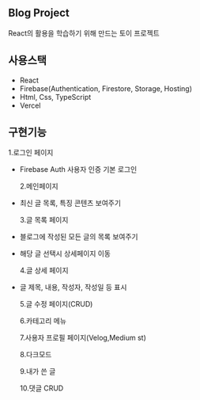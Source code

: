## Blog Project

React의 활용을 학습하기 위해 만드는 토이 프로젝트

## 사용스택

- React
- Firebase(Authentication, Firestore, Storage, Hosting)
- Html, Css, TypeScript
- Vercel

## 구현기능

1.로그인 페이지

- Firebase Auth 사용자 인증 기본 로그인

  2.메인페이지

- 최신 글 목록, 특징 콘텐츠 보여주기

  3.글 목록 페이지

- 블로그에 작성된 모든 글의 목록 보여주기
- 해당 글 선택시 상세페이지 이동

  4.글 상세 페이지

- 글 제목, 내용, 작성자, 작성일 등 표시

  5.글 수정 페이지(CRUD)

  6.카테고리 메뉴

  7.사용자 프로필 페이지(Velog,Medium st)

  8.다크모드

  9.내가 쓴 글

  10.댓글 CRUD

